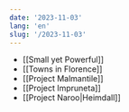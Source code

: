 ```yaml
---
date: '2023-11-03'
lang: 'en'
slug: '/2023-11-03'
---
```


- [[Small yet Powerful]]
- [[Towns in Florence]]
- [[Project Malmantile]]
- [[Project Impruneta]]
- [[Project Naroo|Heimdall]]

